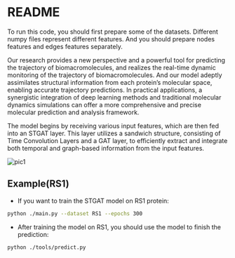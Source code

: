 # README

To run this code, you should first prepare some of the datasets. Different numpy files represent different features. And you should prepare nodes features and edges features separately. 

Our research provides a new perspective and a powerful tool for predicting the trajectory of biomacromolecules, and realizes the real-time dynamic monitoring of the trajectory of biomacromolecules.  And our model adeptly assimilates structural information from each protein’s molecular space, enabling accurate trajectory predictions. In practical applications, a synergistic integration of deep learning methods and traditional molecular dynamics simulations can offer a more comprehensive and precise molecular prediction and analysis framework.



The model begins by receiving various input features, which are then fed into an STGAT layer. This layer utilizes a sandwich structure, consisting of Time Convolution Layers and a GAT layer, to efficiently extract and integrate both temporal and graph-based information from the input features.

![pic1](https://github.com/tong0410/STGAT/tree/main/figure/pic1.png)



## Example(RS1)

* If you want to train the STGAT model on RS1 protein:

```bash
python ./main.py --dataset RS1 --epochs 300 
```

* After training the model on RS1, you should use the model to finish the prediction:

```bash
python ./tools/predict.py
```



